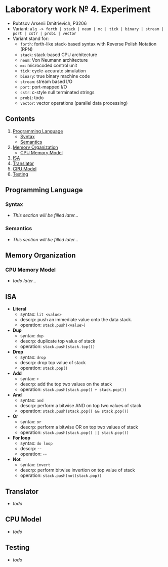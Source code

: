 # Laboratory work № 4. Experiment
- Rubtsov Arsenii Dmitrievich, P3206
- Variant: `alg -> forth | stack | neum | mc | tick | binary | stream | port | cstr | prob1 | vector`
- Variant stand for:
  - `forth`: forth-like stack-based syntax with Reverse Polish Notation (RPN)
  - `stack`: stack-based CPU architecture
  - `neum`: Von Neumann architecture
  - `mc`: microcoded control unit
  - `tick`: cycle-accurate simulation 
  - `binary`: true binary machine code
  - `stream`: stream based I/O
  - `port`: port-mapped I/O
  - `cstr`: c-style null terminated strings
  - `prob1`: todo
  - `vector`: vector operations (parallel data processing)

## Contents
1. [Programming Language](#programming-language)  
   - [Syntax](#syntax)  
   - [Semantics](#semantics)
2. [Memory Organization](#memory-organization)
   - [CPU Memory Model](#cpu-memory-model)
4. [ISA](#isa)
5. [Translator](#translator)
6. [CPU Model](#cpu-model)
7. [Testing](#testing)

## Programming Language

### Syntax
- *This section will be filled later...*
### Semantics
- *This section will be filled later...*

## Memory Organization
### CPU Memory Model
  - *todo later...*
## ISA 
  - **Literal**
    - syntax: `lit <value>`
    - descrp: push an immediate value onto the data stack.
    - operation: `stack.push(<value>)`
  - **Dup**
    - syntax: `dup`
    - descrp: duplicate top value of stack
    - operation: `stack.push(stack.top())`
  - **Drop**
    - syntax: `drop`
    - descrp: drop top value of stack
    - operation: `stack.pop()`
  - **Add**
    - syntax: `+`
    - descrp: add the top two values on the stack
    - operation: `stack.push(stack.pop() + stack.pop())`
  - **And**
    - syntax: `and`
    - descrp: perform a bitwise AND on top two values of stack
    - operation: `stack.push(stack.pop() && stack.pop())`
  - **Or**
    - syntax: `or`
    - descrp: perform a bitwise OR on top two values of stack
    - operation: `stack.push(stack.pop() || stack.pop())`
  - **For loop**
    - syntax: `do loop`
    - descrp: --
    - operation: --
  - **Not**
    - syntax: `invert`
    - descrp: perform bitwise invertion on top value of stack
    - operation: `stack.push(not(stack.pop))`
## Translator
  - *todo*
## CPU Model
  - *todo*
## Testing
  - *todo*

